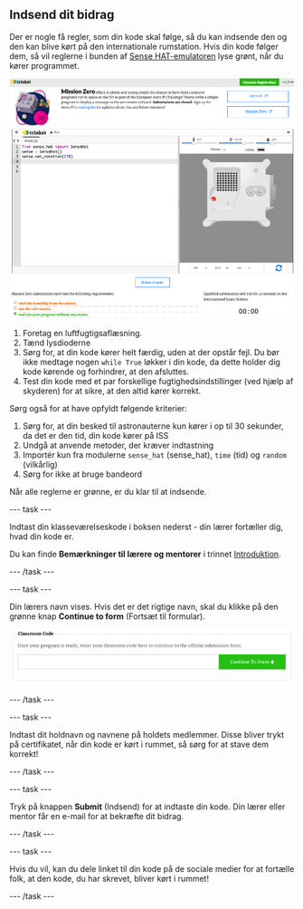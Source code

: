 ## Indsend dit bidrag

Der er nogle få regler, som din kode skal følge, så du kan indsende den og den kan blive kørt på den internationale rumstation. Hvis din kode følger dem, så vil reglerne i bunden af [Sense HAT-emulatoren](https://trinket.io/mission-zero) lyse grønt, når du kører programmet.

![Et skærmbillede af Mission Zero Trinket-siderne, der viser indsendelsesknappen (Submit) og kriterierne for deltagelse til venstre. De to øverste ("læs fugtighed" og "brug lysdioderne") er i orange tekst, den nederste ("kører uden fejl") er grøn ](images/validation.png)

1. Foretag en luftfugtigsaflæsning.
1. Tænd lysdioderne
1. Sørg for, at din kode kører helt færdig, uden at der opstår fejl. Du bør ikke medtage nogen `while True` løkker i din kode, da dette holder dig kode kørende og forhindrer, at den afsluttes.
1. Test din kode med et par forskellige fugtighedsindstillinger (ved hjælp af skyderen) for at sikre, at den altid kører korrekt.

Sørg også for at have opfyldt følgende kriterier:

1. Sørg for, at din besked til astronauterne kun kører i op til 30 sekunder, da det er den tid, din kode kører på ISS
1. Undgå at anvende metoder, der kræver indtastning
1. Importér kun fra modulerne `sense_hat` (sense_hat), `time` (tid) og `random` (vilkårlig)
1. Sørg for ikke at bruge bandeord

Når alle reglerne er grønne, er du klar til at indsende.

--- task ---

Indtast din klasseværelseskode i boksen nederst - din lærer fortæller dig, hvad din kode er.

Du kan finde **Bemærkninger til lærere og mentorer** i trinnet [Introduktion](https://projects.raspberrypi.org/da-DK/projects/astro-pi-mission-zero/1).

--- /task ---

--- task ---

Din lærers navn vises. Hvis det er det rigtige navn, skal du klikke på den grønne knap **Continue to form** (Fortsæt til formular).

![Fortsæt til formular](images/continue-to-form.png)

--- /task ---

--- task ---

Indtast dit holdnavn og navnene på holdets medlemmer. Disse bliver trykt på certifikatet, når din kode er kørt i rummet, så sørg for at stave dem korrekt!

--- /task ---

--- task ---

Tryk på knappen **Submit** (Indsend) for at indtaste din kode. Din lærer eller mentor får en e-mail for at bekræfte dit bidrag.

--- /task ---

--- task ---

Hvis du vil, kan du dele linket til din kode på de sociale medier for at fortælle folk, at den kode, du har skrevet, bliver kørt i rummet!

--- /task ---
